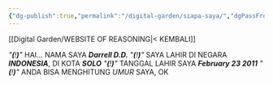 ```yaml
---
{"dg-publish":true,"permalink":"/digital-garden/siapa-saya/","dgPassFrontmatter":true}
---
```



[[Digital Garden/WEBSITE OF REASONING\|< KEMBALI]]

*"**(**!**)**"*    HAI... NAMA SAYA ***Darrell D.D.***
*"**(**!**)**"*    SAYA LAHIR DI NEGARA ***INDONESIA***, DI KOTA ***SOLO***
*"**(**!**)**"*    TANGGAL LAHIR SAYA ***February 23 2011***
*"**(**!**)**"*    ANDA BISA MENGHITUNG *UMUR* SAYA, OK